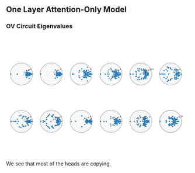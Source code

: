 
## One Layer Attention-Only Model

### OV Circuit Eigenvalues
![OV Eigenvalues](assets/one_layer_big_nolnf.png)
We see that most of the heads are copying.

